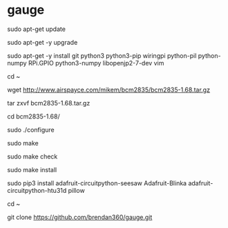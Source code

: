 # gauge


sudo apt-get update

sudo apt-get -y upgrade

sudo apt-get -y install git python3 python3-pip wiringpi python-pil python-numpy RPi.GPIO python3-numpy libopenjp2-7-dev vim




cd ~

wget http://www.airspayce.com/mikem/bcm2835/bcm2835-1.68.tar.gz

tar zxvf bcm2835-1.68.tar.gz 

cd bcm2835-1.68/

sudo ./configure

sudo make

sudo make check

sudo make install

sudo pip3 install adafruit-circuitpython-seesaw Adafruit-Blinka adafruit-circuitpython-htu31d pillow

cd ~

git clone https://github.com/brendan360/gauge.git
